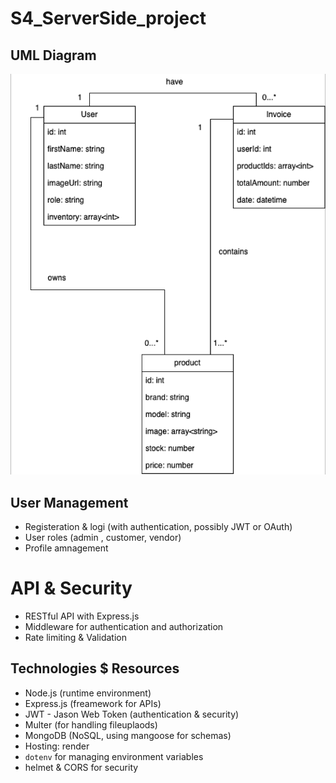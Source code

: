# S4_ServerSide_project

## UML Diagram
![UML Diagram](diagram.png)

## User Management

- Registeration & logi (with authentication, possibly JWT or OAuth)
- User roles (admin , customer, vendor)
- Profile amnagement

# API & Security

- RESTful API with Express.js
- Middleware for authentication and authorization
- Rate limiting & Validation

## Technologies $ Resources

- Node.js (runtime environment)
- Express.js (freamework for APIs)
- JWT - Jason Web Token (authentication & security)
- Multer (for handling fileuplaods)
- MongoDB (NoSQL, using mangoose for schemas)
- Hosting: render
- `dotenv` for managing environment variables
- helmet & CORS for security